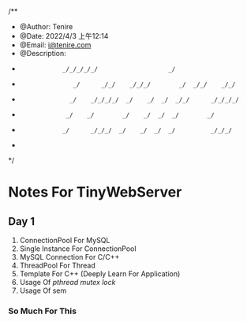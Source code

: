 /**
 * @Author: Tenire
 * @Date: 2022/4/3 上午12:14
 * @Email: i@tenire.com
 * @Description: 
 *                 _/_/_/_/_/                    _/
 *                    _/      _/_/    _/_/_/        _/  _/_/    _/_/
 *                   _/    _/_/_/_/  _/    _/  _/  _/_/      _/_/_/_/
 *                  _/    _/        _/    _/  _/  _/        _/
 *                 _/      _/_/_/  _/    _/  _/  _/          _/_/_/
 *
 */

# Notes For TinyWebServer

## Day 1
1. ConnectionPool For MySQL
2. Single Instance For ConnectionPool
3. MySQL Connection For C/C++
4. ThreadPool For Thread
5. Template For C++ (Deeply Learn For Application)
6. Usage Of *pthread mutex lock*
7. Usage Of sem

### So Much For This